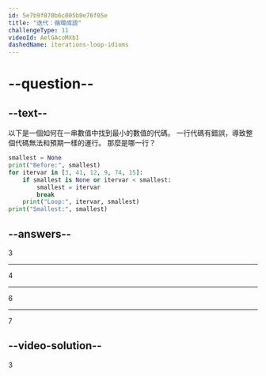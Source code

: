 ```yaml
---
id: 5e7b9f070b6c005b0e76f05e
title: "迭代：循環成語"
challengeType: 11
videoId: AelGAcoMXbI
dashedName: iterations-loop-idioms
---
```


# --question--

## --text--

以下是一個如何在一串數值中找到最小的數值的代碼。 一行代碼有錯誤，導致整個代碼無法和預期一樣的運行。 那麼是哪一行？

```python
smallest = None
print("Before:", smallest)
for itervar in [3, 41, 12, 9, 74, 15]:
    if smallest is None or itervar < smallest:
        smallest = itervar
        break
    print("Loop:", itervar, smallest)
print("Smallest:", smallest)
```

## --answers--

3

---

4

---

6

---

7

## --video-solution--

3
